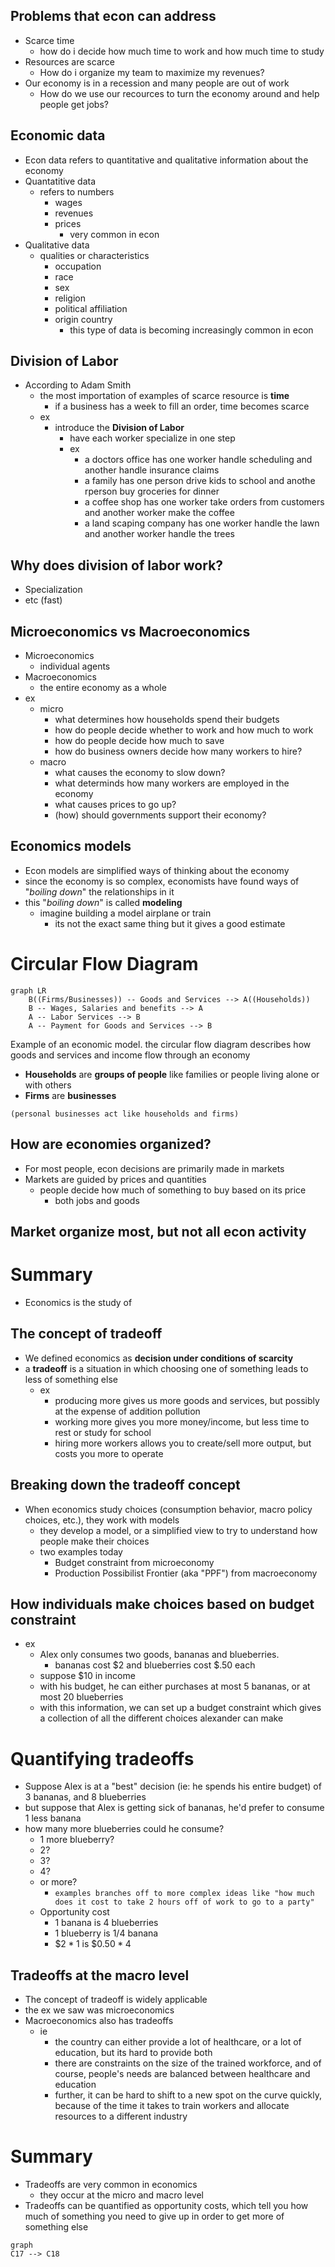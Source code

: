 ## Problems that econ can address
- Scarce time
	- how do i decide how much time to work and how much time to study
- Resources are scarce
	- How do i organize my team to maximize my revenues?
- Our economy is in a recession and many people are out of work
	- How do we use our recources to turn the economy around and help people get jobs?

## Economic data
- Econ data refers to quantitative and qualitative information about the economy
- Quantatitive data
	- refers to numbers
		- wages
		- revenues
		- prices
			- very common in econ 
- Qualitative data
	- qualities or characteristics
		- occupation
		- race
		- sex
		- religion
		- political affiliation
		- origin country
			- this type of data is becoming increasingly common in econ

## Division of Labor
- According to Adam Smith
	- the most importation of examples of scarce resource is **time**
		- if a business has a week to fill an order, time becomes scarce
	- ex
		- introduce the **Division of Labor**
			- have each worker specialize in one step
			- ex
				- a doctors office has one worker handle scheduling and another handle insurance claims
				- a family has one person drive kids to school and anothe rperson buy groceries for dinner
				- a coffee shop has one worker take orders from customers and another worker make the coffee
				- a land scaping company has one worker handle the lawn and another worker handle the trees

## Why does division of labor work?
- Specialization
- etc (fast)

## Microeconomics vs Macroeconomics

- Microeconomics
	- individual agents
- Macroeconomics
	- the entire economy as a whole
- ex
	- micro
		- what determines how households spend their budgets
		- how do people decide whether to work and how much to work
		- how do people decide how much to save
		- how do business owners decide how many workers to hire?
	- macro
		- what causes the economy to slow down?
		- what determinds how many workers are employed in the economy
		- what causes prices to go up?
		- (how) should governments support their economy?

## Economics models
- Econ models are simplified ways of thinking about the economy
- since the economy is so complex, economists have found ways of "*boiling down*" the relationships in it
- this "*boiling down*" is called **modeling**
	- imagine building a model airplane or train
		- its not the exact same thing but it gives a good estimate

# Circular Flow Diagram
```mermaid
graph LR
	B((Firms/Businesses)) -- Goods and Services --> A((Households))
	B -- Wages, Salaries and benefits --> A
	A -- Labor Services --> B
	A -- Payment for Goods and Services --> B
```
Example of an economic model.
the circular flow diagram describes how goods and services and income flow through an economy

- **Households** are **groups of people** like families or people living alone or with others
- **Firms** are **businesses**

`(personal businesses act like households and firms)`

## How are economies organized?
- For most people, econ decisions are primarily made in markets
- Markets are guided by prices and quantities
	- people decide how much of something to buy based on its price
		- both jobs and goods

## Market organize most, but not all econ activity

# Summary
- Economics is the study of 






## The concept of tradeoff
- We defined economics as **decision under conditions of scarcity**
- a **tradeoff** is a situation in which choosing one of something leads to less of something else
	- ex
		- producing more gives us more goods and services, but possibly at the expense of addition pollution
		- working more gives you more money/income, but less time to rest or study for school
		- hiring more workers allows you to create/sell more output, but costs you more to operate

## Breaking down the tradeoff concept
- When economics study choices (consumption behavior, macro policy choices, etc.), they work with models
	- they develop a model, or a simplified view to try to understand how people make their choices
	- two examples today
		- Budget constraint from microeconomy
		- Production Possibilist Frontier (aka "PPF") from macroeconomy

## How individuals make choices based on budget constraint
- ex
	- Alex only consumes two goods, bananas and blueberries.
		- bananas cost $2 and blueberries cost $.50 each
	- suppose $10 in income
	- with his budget, he can either purchases at most 5 bananas, or at most 20 blueberries
	- with this information, we can set up a budget constraint which gives a collection of all the different choices alexander can make

# Quantifying tradeoffs
- Suppose Alex is at a "best" decision (ie: he spends his entire budget) of 3 bananas, and 8 blueberries
- but suppose that Alex is getting sick of bananas, he'd prefer to consume 1 less banana
- how many more blueberries could he consume?
	- 1 more blueberry?
	- 2?
	- 3?
	- 4?
	- or more?
		- `examples branches off to more complex ideas like "how much does it cost to take 2 hours off of work to go to a party"`
	- Opportunity cost
		- 1 banana is 4 blueberries
		- 1 blueberry is 1/4 banana
		- $\$2*1$ is $\$0.50*4$

## Tradeoffs at the macro level
- The concept of tradeoff is widely applicable
- the ex we saw was microeconomics
- Macroeconomics also has tradeoffs
	- ie
		- the country can either provide a lot of healthcare, or a lot of education, but its hard to provide both
		- there are constraints on the size of the trained workforce, and of course, people's needs are balanced between healthcare and education
		- further, it can be hard to shift to a new spot on the curve quickly, because of the time it takes to train workers and allocate resources to a different industry

# Summary
- Tradeoffs are very common in economics
	- they occur at the micro and macro level
- Tradeoffs can be quantified as opportunity costs, which tell you how much of something you need to give up in order to get more of something else


```mermaid
graph
C17 --> C18
```
